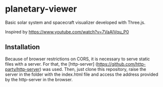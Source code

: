# planetary-viewer

Basic solar system and spacecraft visualizer developed with Three.js.

Inspired by https://www.youtube.com/watch?v=7VaAIVqu_P0

## Installation

Because of browser restrictions on CORS, it is necessary to serve static files with a server.
For that, the [http-server] (https://github.com/http-party/http-server) was used.
Then, just clone this repository, raise the server in the folder with the index.html file and access the address provided by the http-server in the browser.
